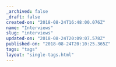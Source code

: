 ```yaml
---
_archived: false
_draft: false
created-on: "2018-08-24T16:48:00.076Z"
name: "Interviews"
slug: "interviews"
updated-on: "2018-08-24T20:09:07.578Z"
published-on: "2018-08-24T20:10:25.365Z"
tags: "tags"
layout: "single-tags.html"
---
```



